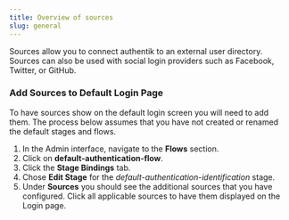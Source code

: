 ```yaml
---
title: Overview of sources
slug: general
---
```


Sources allow you to connect authentik to an external user directory. Sources can also be used with social login providers such as Facebook, Twitter, or GitHub.

### Add Sources to Default Login Page

To have sources show on the default login screen you will need to add them. The process below assumes that you have not created or renamed the default stages and flows.

1. In the Admin interface, navigate to the **Flows** section.
2. Click on **default-authentication-flow**.
3. Click the **Stage Bindings** tab.
4. Chose **Edit Stage** for the _default-authentication-identification_ stage.
5. Under **Sources** you should see the additional sources that you have configured. Click all applicable sources to have them displayed on the Login page.
